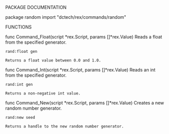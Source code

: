 PACKAGE DOCUMENTATION

package random
    import "dctech/rex/commands/random"



FUNCTIONS

func Command_Float(script *rex.Script, params []*rex.Value)
    Reads a float from the specified generator.

	rand:float gen

    Returns a float value between 0.0 and 1.0.

func Command_Int(script *rex.Script, params []*rex.Value)
    Reads an int from the specified generator.

	rand:int gen

    Returns a non-negative int value.

func Command_New(script *rex.Script, params []*rex.Value)
    Creates a new random number generator.

	rand:new seed

    Returns a handle to the new random number generator.


